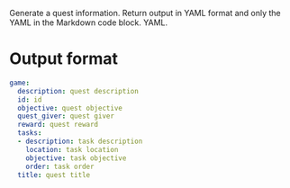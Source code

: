 Generate a quest information. Return output in YAML format and only the YAML in the Markdown code block. YAML.

# Output format
```yaml
game:
  description: quest description
  id: id
  objective: quest objective
  quest_giver: quest giver
  reward: quest reward
  tasks:
  - description: task description
    location: task location
    objective: task objective
    order: task order
  title: quest title
```